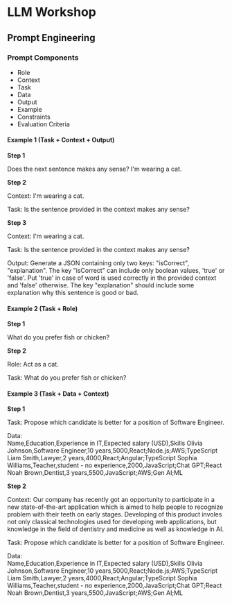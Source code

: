 # LLM Workshop

## Prompt Engineering

### Prompt Components
- Role
- Context
- Task
- Data
- Output
- Example
- Constraints
- Evaluation Criteria

#### Example 1 (Task + Context + Output)

**Step 1**

Does the next sentence makes any sense? I'm wearing a cat.

**Step 2**

Context: I'm wearing a cat.

Task: Is the sentence provided in the context makes any sense?

**Step 3**

Context: I'm wearing a cat.

Task: Is the sentence provided in the context makes any sense?

Output: Generate a JSON containing only two keys: "isCorrect", "explanation". The key "isCorrect" can include only boolean values, 'true' or 'false'. Put 'true' in case of word is used correctly in the provided context and 'false' otherwise. The key "explanation" should include some explanation why this sentence is good or bad.

#### Example 2 (Task + Role)

**Step 1**

What do you prefer fish or chicken?

**Step 2**

Role: Act as a cat.

Task: What do you prefer fish or chicken?

#### Example 3 (Task + Data + Context)

**Step 1**

Task: Propose which candidate is better for a position of Software Engineer.

Data: \
Name,Education,Experience in IT,Expected salary (USD),Skills
Olivia Johnson,Software Engineer,10 years,5000,React;Node.js;AWS;TypeScript
Liam Smith,Lawyer,2 years,4000,React;Angular;TypeScript
Sophia Williams,Teacher,student - no experience,2000,JavaScript;Chat GPT;React
Noah Brown,Dentist,3 years,5500,JavaScript;AWS;Gen AI;ML

**Step 2**

Context: Our company has recently got an opportunity to participate in a new state-of-the-art application which is aimed to help people to recognize problem with their teeth on early stages. Developing of this product involes not only classical technologies used for developing web applications, but knowledge in the field of dentistry and medicine as well as knowledge in AI.

Task: Propose which candidate is better for a position of Software Engineer.

Data: \
Name,Education,Experience in IT,Expected salary (USD),Skills
Olivia Johnson,Software Engineer,10 years,5000,React;Node.js;AWS;TypeScript
Liam Smith,Lawyer,2 years,4000,React;Angular;TypeScript
Sophia Williams,Teacher,student - no experience,2000,JavaScript;Chat GPT;React
Noah Brown,Dentist,3 years,5500,JavaScript;AWS;Gen AI;ML
